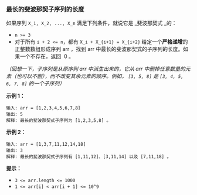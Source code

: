 ### 最长的斐波那契子序列的长度 ###
如果序列 `X_1, X_2, ..., X_n` 满足下列条件，就说它是 _斐波那契式 _的：

* `n >= 3`
* 对于所有 `i + 2 <= n`，都有 `X_i + X_{i+1} = X_{i+2}`
给定一个**严格递增**的正整数数组形成序列 arr ，找到 arr 中最长的斐波那契式的子序列的长度。如果一个不存在，返回  0 。

_（回想一下，子序列是从原序列 arr 中派生出来的，它从 arr 中删掉任意数量的元素（也可以不删），而不改变其余元素的顺序。例如， `[3, 5, 8]` 是 `[3, 4, 5, 6, 7, 8]` 的一个子序列）_




**示例 1：**

```
输入: arr = [1,2,3,4,5,6,7,8]
输出: 5
解释: 最长的斐波那契式子序列为 [1,2,3,5,8] 。
```

**示例 2：**

```
输入: arr = [1,3,7,11,12,14,18]
输出: 3
解释: 最长的斐波那契式子序列有 [1,11,12]、[3,11,14] 以及 [7,11,18] 。
```



**提示：**

* `3 <= arr.length <= 1000`
* `1 <= arr[i] < arr[i + 1] <= 10^9`

